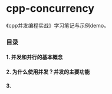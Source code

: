 # cpp-concurrency

《cpp并发编程实战》学习笔记与示例demo。

### 目录
#### 1. 并发和并行的基本概念
#### 2. 为什么使用并发？并发的主要功能
#### 3. 
